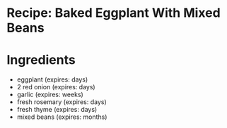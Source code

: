Recipe: Baked Eggplant With Mixed Beans
=======================================

Ingredients
===========

- eggplant (expires: days)
- 2 red onion (expires: days)
- garlic (expires: weeks)
- fresh rosemary (expires: days)
- fresh thyme (expires: days)
- mixed beans (expires: months)
